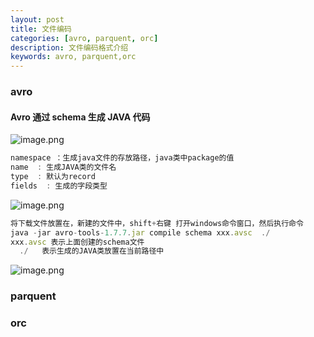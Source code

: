```yaml
---
layout: post
title: 文件编码
categories: [avro, parquent, orc]
description: 文件编码格式介绍
keywords: avro, parquent,orc
---
```


<meta name="referrer" content="no-referrer"/>

### avro

#### Avro 通过 schema 生成 JAVA 代码

![image.png](https://cdn.nlark.com/yuque/0/2021/png/659846/1635739002803-69bde27d-2d9a-4442-8c36-9414413d7f1d.png#clientId=u8a0f395d-4f56-4&from=paste&height=417&id=uc756a55a&margin=%5Bobject%20Object%5D&name=image.png&originHeight=834&originWidth=1764&originalType=binary&ratio=1&size=923831&status=done&style=none&taskId=u0340ec29-bb99-4edb-9bff-fb0a93dd382&width=882)

```javascript
namespace ：生成java文件的存放路径，java类中package的值
name  : 生成JAVA类的文件名
type  : 默认为record
fields  : 生成的字段类型
```

![image.png](https://cdn.nlark.com/yuque/0/2021/png/659846/1635739026342-aa0003d7-b065-4f6c-9392-ecf86f3a4ae4.png#clientId=u8a0f395d-4f56-4&from=paste&height=320&id=u2c7734cc&margin=%5Bobject%20Object%5D&name=image.png&originHeight=640&originWidth=1470&originalType=binary&ratio=1&size=389088&status=done&style=none&taskId=uddbe50d4-14ac-4ea8-8704-3b209fc1480&width=735)

```javascript
将下载文件放置在，新建的文件中，shift+右键 打开windows命令窗口，然后执行命令
java -jar avro-tools-1.7.7.jar compile schema xxx.avsc  ./
xxx.avsc 表示上面创建的schema文件
  ./   表示生成的JAVA类放置在当前路径中

```

![image.png](https://cdn.nlark.com/yuque/0/2021/png/659846/1635739042722-5a28a858-6808-483a-b136-307439d2cadc.png#clientId=u8a0f395d-4f56-4&from=paste&height=41&id=u4b593eb0&margin=%5Bobject%20Object%5D&name=image.png&originHeight=82&originWidth=903&originalType=binary&ratio=1&size=6605&status=done&style=none&taskId=ub1ba5300-a1b5-44b0-bfd3-62f4b9ce717&width=451.5)

### parquent

### orc
